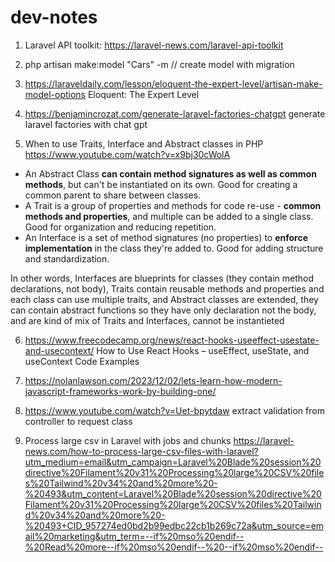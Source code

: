 # dev-notes

1) Laravel API toolkit: https://laravel-news.com/laravel-api-toolkit

2) php artisan make:model "Cars" -m // create model with migration

3) https://laraveldaily.com/lesson/eloquent-the-expert-level/artisan-make-model-options Eloquent: The Expert Level 

4) https://benjamincrozat.com/generate-laravel-factories-chatgpt generate laravel factories with chat gpt

5) When to use Traits, Interface and Abstract classes in PHP https://www.youtube.com/watch?v=x9bj30cWolA

 - An Abstract Class **can contain method signatures as well as common methods**, but can't be instantiated on its own. Good for creating a common parent to share between classes.
 - A Trait is a group of properties and methods for code re-use - **common methods and properties**, and multiple can be added to a single class. Good for organization and reducing repetition.
 - An Interface is a set of method signatures (no properties) to **enforce implementation** in the class they're added to. Good for adding structure and standardization.

In other words, Interfaces are blueprints for classes (they contain method declarations, not body), Traits contain reusable methods and properties and each class can use multiple traits, and Abstract classes are extended, they can contain abstract functions so they have only declaration not the body, and are kind of mix of Traits and Interfaces, cannot be instantieted   

6) https://www.freecodecamp.org/news/react-hooks-useeffect-usestate-and-usecontext/ How to Use React Hooks – useEffect, useState, and useContext Code Examples

7) https://nolanlawson.com/2023/12/02/lets-learn-how-modern-javascript-frameworks-work-by-building-one/

8) https://www.youtube.com/watch?v=Uet-bpytdaw extract validation from controller to request class

9) Process large csv in Laravel with jobs and chunks https://laravel-news.com/how-to-process-large-csv-files-with-laravel?utm_medium=email&utm_campaign=Laravel%20Blade%20session%20directive%20Filament%20v31%20Processing%20large%20CSV%20files%20Tailwind%20v34%20and%20more%20-%20493&utm_content=Laravel%20Blade%20session%20directive%20Filament%20v31%20Processing%20large%20CSV%20files%20Tailwind%20v34%20and%20more%20-%20493+CID_957274ed0bd2b99edbc22cb1b269c72a&utm_source=email%20marketing&utm_term=--if%20mso%20endif--%20Read%20more--if%20mso%20endif--%20--if%20mso%20endif--